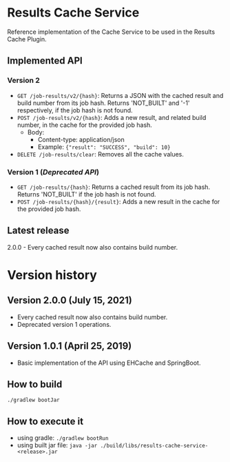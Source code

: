 Results Cache Service
===================================
Reference implementation of the Cache Service to be used in the Results Cache Plugin.

Implemented API
--------------
### Version 2
* `GET /job-results/v2/{hash}`: Returns a JSON with the cached result and build number from its job hash. Returns 'NOT_BUILT' and '-1' respectively, if the job hash is not found.
* `POST /job-results/v2/{hash}`: Adds a new result, and related build number, in the cache for the provided job hash.
    - Body:
        - Content-type: application/json
        - Example: `{"result": "SUCCESS", "build": 10}`
* `DELETE /job-results/clear`: Removes all the cache values.

### Version 1 (_Deprecated API_)
* `GET /job-results/{hash}`: Returns a cached result from its job hash. Returns 'NOT_BUILT' if the job hash is not found.
* `POST /job-results/{hash}/{result}`: Adds a new result in the cache for the provided job hash.

Latest release
--------------
2.0.0 - Every cached result now also contains build number.

Version history
===============
Version 2.0.0 (July 15, 2021)
---------------------------
* Every cached result now also contains build number.
* Deprecated version 1 operations.

Version 1.0.1 (April 25, 2019)
---------------------------
* Basic implementation of the API using EHCache and SpringBoot.

How to build
------------
`./gradlew bootJar`

How to execute it
-----------------
* using gradle: `./gradlew bootRun`
* using built jar file: `java -jar ./build/libs/results-cache-service-<release>.jar`
